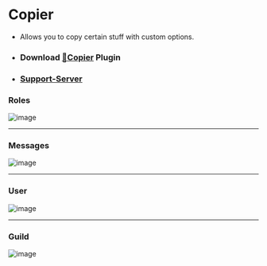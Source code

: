 # Copier
- Allows you to copy certain stuff with custom options.
- ### Download [**🔽Copier**](https://betterdiscord.app/Download?id=176) Plugin<br>
- ### [Support-Server](https://discord.gg/gvA2ree)
### Roles<br>
![image](https://i.imgur.com/nQnI3C1.png)<hr>
### Messages
![image](https://i.imgur.com/J7SdXi0.png)<hr>
### User
![image](https://i.imgur.com/x1oQHa5.png)<hr>
### Guild
![image](https://i.imgur.com/YtzcFjO.png)
